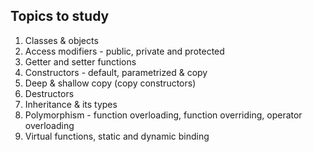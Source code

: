 ## Topics to study

1. Classes & objects
2. Access modifiers - public, private and protected
6. Getter and setter functions
3. Constructors - default, parametrized & copy
4. Deep & shallow copy (copy constructors)
5. Destructors
7. Inheritance & its types
8. Polymorphism - function overloading, function overriding, operator overloading
9. Virtual functions, static and dynamic binding
